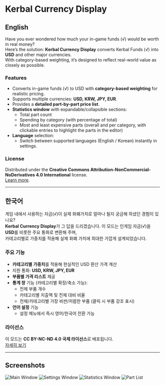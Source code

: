 # Kerbal Currency Display  

## English  

Have you ever wondered how much your in-game funds (√) would be worth in real money?  
Here’s the solution: **Kerbal Currency Display** converts Kerbal Funds (√) into **USD** and other major currencies.  
With category-based weighting, it’s designed to reflect real-world value as closely as possible.  

### Features  
- Converts in-game funds (√) to USD with **category-based weighting** for realistic pricing.  
- Supports multiple currencies: **USD, KRW, JPY, EUR**.  
- Provides a **detailed part-by-part price list**.  
- **Statistics window** with expandable/collapsible sections:  
  - Total part count  
  - Spending by category (with percentage of total)  
  - Most and least expensive parts (overall and per category, with clickable entries to highlight the parts in the editor)
- **Language** selection:
  - Switch between supported languages (English / Korean) instantly in settings.

### License  
Distributed under the **Creative Commons Attribution-NonCommercial-NoDerivatives 4.0 International** license.  
[Learn more](https://creativecommons.org/licenses/by-nc-nd/4.0/).  

---

## 한국어  

게임 내에서 사용하는 자금(√)이 실제 화폐가치로 얼마나 될지 궁금해 하셨던 경험이 있나요?  
**Kerbal Currency Display**가 그 답을 드리겠습니다. 이 모드는 인게임 자금(√)을 **USD**를 비롯한 주요 통화로 변환해 주며,  
카테고리별로 가중치를 적용해 실제 화폐 가치에 최대한 가깝게 설계되었습니다.  

### 주요 기능  
- **카테고리별 가중치**를 적용해 현실적인 USD 환산 가격 계산  
- 지원 통화: **USD, KRW, JPY, EUR**  
- **부품별 가격 리스트** 제공  
- **통계 창** 기능 (카테고리별 확장/축소 가능):  
  - 전체 부품 개수  
  - 카테고리별 지출액 및 전체 대비 비율  
  - 전체/카테고리별 가장 비싼/저렴한 부품 (클릭 시 부품 강조 표시)
- **언어 설정** 기능
  - 설정 메뉴에서 즉시 영어/한국어 전환 가능

### 라이선스  
이 모드는 **CC BY-NC-ND 4.0 국제 라이선스**로 배포됩니다.  
[자세히 보기](https://creativecommons.org/licenses/by-nc-nd/4.0/deed.ko)  

---

## Screenshots

![Main Window](1.png)
![Settings Window](2.png)
![Statistics Window](3.png)
![Part List](4.png)
